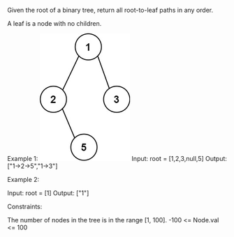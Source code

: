 Given the root of a binary tree, return all root-to-leaf paths in any order.

A leaf is a node with no children.

 

Example 1:
![alt text](paths-tree.jpg)
Input: root = [1,2,3,null,5]
Output: ["1->2->5","1->3"]

Example 2:

Input: root = [1]
Output: ["1"]

 

Constraints:

  The number of nodes in the tree is in the range [1, 100].
  -100 <= Node.val <= 100

